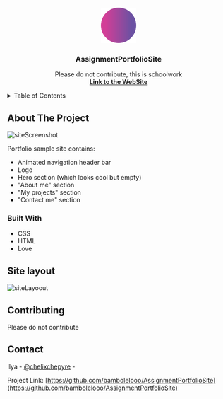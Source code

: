 <!-- PROJECT LOGO -->
<br />
<div align="center">
  <a href="https://github.com/bambolelooo/AssignmentPortfolioSite">
    <img src="img/logoassignment.svg" alt="Logo" width="80" height="80">
  </a>

  <h3 align="center">AssignmentPortfolioSite</h3>

  <p align="center">
    Please do not contribute, this is schoolwork
    <br />
    <a href="https://bambolelooo.github.io/AssignmentPortfolioSite/"><strong>Link to the WebSite</strong></a>
  </p>
</div>



<!-- TABLE OF CONTENTS -->
<details>
  <summary>Table of Contents</summary>
  <ol>
    <li>
      <a href="#about-the-project">About The Project</a>
      <ul>
        <li><a href="#built-with">Built With</a></li>
      </ul>
    </li>
    <li>
      <a href="#site-layout">Site layout</a>
    </li>
    <li><a href="#contributing">Contributing</a></li>
    <li><a href="#contact">Contact</a></li>
  </ol>
</details>



<!-- ABOUT THE PROJECT -->
## About The Project

![siteScreenshot](https://user-images.githubusercontent.com/63548697/196341195-fab54ad0-520d-446f-a879-9ddf52a8dc0f.png)

Portfolio sample site contains:

* Animated navigation header bar
* Logo
* Hero section (which looks cool but empty)
* "About me" section
* "My projects" section
* "Contact me" section



### Built With

* CSS
* HTML
* Love



## Site layout

![siteLayoout](https://user-images.githubusercontent.com/63548697/196343698-78a95195-4c72-4ed8-86c4-fe08c305c6ef.png)





<!-- CONTRIBUTING -->
## Contributing

Please do not contribute



<!-- CONTACT -->
## Contact

Ilya - [@chelixchepyre](https://twitter.com/chelixchepyre) - 

Project Link: [https://github.com/bambolelooo/AssignmentPortfolioSite](https://github.com/bambolelooo/AssignmentPortfolioSite)
